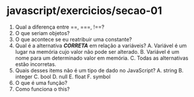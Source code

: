 # javascript/exercicios/secao-01

1. Qual a diferença entre ==, ===, !==? 
2. O que seriam objetos?
3. O que acontece se eu reatribuir uma constante?
4. Qual é a alternativa ***CORRETA*** em relação a variáveis?
    A. Variável é um lugar na memória cujo valor não pode ser alterado.
    B. Variável é um nome para um determinado valor em memória.
    C. Todas as alternativas estão incorretas.
5. Quais desses items não é um tipo de dado no JavaScript?
    A. string
    B. integer
    C. bool
    D. null
    E. float
    F. symbol
6. O que é uma função?
7. Como funciona o this?